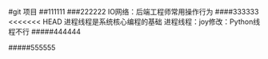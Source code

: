 #git 项目
##111111
###222222
IO网络：后端工程师常用操作行为
####333333
<<<<<<< HEAD
进程线程是系统核心编程的基础
进程线程：joy修改：Python线程不行
#####444444

#####555555

